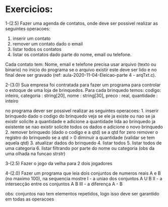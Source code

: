 # Exercicios:

1-(2.5) Fazer uma agenda de contatos, onde deve ser possivel realizar as seguintes operacoes:
  1. inserir um contato
  2. remover um contato dado o email
  3. listar todos os contatos
  4. listar os contatos dado parte do nome, email ou telefone.

Cada contato tem: Nome, email e telefone
precisa usar arquivo (texto ou binario) no inicio do programa se o arquivo existir este deve ser lido e no final deve ser gravado (ref: aula-2020-11-04-Eleicao-parte 4 - arqTxt.c).


2-(3.0) Sua empresa foi contratada para fazer um programa para controlar o estoque de uma loja de brinquedos. 
   Para cada brinquedo temos: 
	codigo: inteiro, 
	categoria : string[20], 
	nome : string[30], 
	preco : real, 
	quantidade : inteiro

   no programa dever ser possivel realizar as seguintes operacoes:
    1. inserir brinquedo
	dado o codigo do brinquedo veja se ele ja existe ou nao 
		se ja existir solicite a quantidade e adicione a quantidade lida ao brinquedo ja existente
                se nao existir solicite todos os dados e adicione o novo brinquedo
    2. remover brinquedo  (dado o codigo e a qtd)
        se a qtd for zero remover o registro do brinquedo
        se a qtd > 0 diminuir a quantidade (validar se tem aquela qtd) 
    3. atualizar dados do brinquedo
    4. listar todos
    5. listar todos de uma categoria
    6. listar filtrando por parte do nome ou categoria (obs da uma olhada na funcao strstr)
   
3-(2.5) Fazer o jogo da velha para 2 dois jogadores

4-(2.0) Fazer um programa que leia dois conjuntos de numeros reais A e B (no maximo 100), na sequencia mostre
   I - a uniao dos conjuntos A U B
  II - a intersecção entre os conjuntos A  B
 III - a diferença A - B
	
obs: conjuntos nao tem elementos repetidos, logo isso deve ser garantido em todas as operacoes
